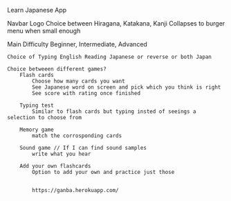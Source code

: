 Learn Japanese App

Navbar
    Logo
    Choice between Hiragana, Katakana, Kanji
    Collapses to burger menu when small enough

Main
    Difficulty 
        Beginner, Intermediate, Advanced

    Choice of Typing English Reading Japanese or reverse or both Japan

    Choice betweeen different games?
        Flash cards
            Choose how many cards you want 
            See Japanese word on screen and pick which you think is right
            See score with rating once finished

        Typing test
            Similar to flash cards but typing insted of seeings a selection to choose from

        Memory game
            match the corrosponding cards

        Sound game // If I can find sound samples
            write what you hear

        Add your own flashcards
            Option to add your own and practice just those


            https://ganba.herokuapp.com/

